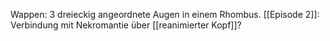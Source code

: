 Wappen: 3 dreieckig angeordnete Augen in einem Rhombus.
[[Episode 2]]: Verbindung mit Nekromantie über [[reanimierter Kopf]]?